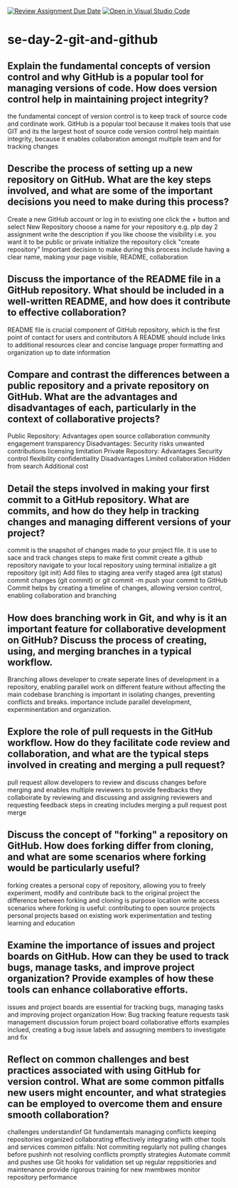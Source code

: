 [![Review Assignment Due Date](https://classroom.github.com/assets/deadline-readme-button-22041afd0340ce965d47ae6ef1cefeee28c7c493a6346c4f15d667ab976d596c.svg)](https://classroom.github.com/a/8wgCKhpZ)
[![Open in Visual Studio Code](https://classroom.github.com/assets/open-in-vscode-2e0aaae1b6195c2367325f4f02e2d04e9abb55f0b24a779b69b11b9e10269abc.svg)](https://classroom.github.com/online_ide?assignment_repo_id=15584548&assignment_repo_type=AssignmentRepo)
# se-day-2-git-and-github
## Explain the fundamental concepts of version control and why GitHub is a popular tool for managing versions of code. How does version control help in maintaining project integrity?
the fundamental concept of version control is to keep track of source code and cordinate work. 
GitHub is a popular tool because it makes tools that use GIT and its the largest host of source code
version control help maintain integrity, because it enables collaboration amongst multiple team and for tracking changes

## Describe the process of setting up a new repository on GitHub. What are the key steps involved, and what are some of the important decisions you need to make during this process?
Create a new GitHub account or log in to existing one
click the + button and select New Repository
choose a name for your repository e.g. plp day 2 assignment
write the description if you like
choose the visibility i.e. you want it to be public or private
initialize the repository
click "create repository"
Important decision to make during this process include having a clear name, making your page visible, README, collaboration

## Discuss the importance of the README file in a GitHub repository. What should be included in a well-written README, and how does it contribute to effective collaboration?
README file is crucial component of GitHub repository, which is the first point of contact for users and contributors
A README should include
links to additional resources
clear and concise language
proper formatting and organization
up to date information

## Compare and contrast the differences between a public repository and a private repository on GitHub. What are the advantages and disadvantages of each, particularly in the context of collaborative projects?
Public Repository: Advantages
open source collaboration
community engagement
transparency
Disadvantages:
Security risks
unwanted contributions
licensing limitation
Private Repository: Advantages
Security
control
flexibility
confidentiality
Disadvantages
Limited collaboration
Hidden from search
Additional cost

## Detail the steps involved in making your first commit to a GitHub repository. What are commits, and how do they help in tracking changes and managing different versions of your project?
commit is the snapshot of changes made to your project file. it is use to sace and track changes
steps to make first commit
create a github repository 
navigate to your local repository using terminal
initialize a git repository (git init)
Add files to staging area
verify staged area (git status)
commit changes (git commit) or git commit -m
push your commit to GitHub
Commit helps by creating a timeline of changes, allowing version control, enabling collaboration and branching

## How does branching work in Git, and why is it an important feature for collaborative development on GitHub? Discuss the process of creating, using, and merging branches in a typical workflow.
Branching allows developer to create seperate lines of development in a repository, enabling parallel work on different feature without affecting the main codebase
branching is important in isolating changes, preventing conflicts and breaks. importance include parallel development, experminentation and organization.

## Explore the role of pull requests in the GitHub workflow. How do they facilitate code review and collaboration, and what are the typical steps involved in creating and merging a pull request?
pull request allow developers to review and discuss changes before merging and enables multiple reviewers to provide feedbacks
they collaboirate by reviewing and discussing and assigning reviewers and requesting feedback
steps in creating includes 
merging a pull request
post merge
## Discuss the concept of "forking" a repository on GitHub. How does forking differ from cloning, and what are some scenarios where forking would be particularly useful?
forking creates a personal copy of repository, allowing you to freely experiment, modify and contribute back to the original project
the difference between forking and cloning is
purpose
location
write access
scenarios where forking is useful:
contributing to open source projects
personal projects based on existing work
experimentation and testing
learning and education
## Examine the importance of issues and project boards on GitHub. How can they be used to track bugs, manage tasks, and improve project organization? Provide examples of how these tools can enhance collaborative efforts.
issues and project boards are essential for tracking bugs, managing tasks and improving project organization
How:
Bug tracking
feature requests
task management
discussion forum
project board
collaborative efforts
examples inclued, creating a bug issue labels and assugning members to investigate and fix
## Reflect on common challenges and best practices associated with using GitHub for version control. What are some common pitfalls new users might encounter, and what strategies can be employed to overcome them and ensure smooth collaboration?
challenges
understandinf Git fundamentals
managing conflicts
keeping repositories organized
collaborating effectively
integrating with other tools and services
common pitfalls:
Not commiting regularly
not pulling changes before pushinh
not resolving conflicts promptly
strategies
Automate commit and pushes
use Git hooks for validation
set up regular reppsitiories and maintenance
provide rigorous training for new mwmbwes
monitor repository performance
